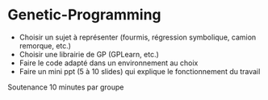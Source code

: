 # Genetic-Programming

- Choisir un sujet à représenter (fourmis, régression symbolique, camion remorque, etc.)
- Choisir une librairie de GP (GPLearn, etc.)
- Faire le code adapté dans un environnement au choix
- Faire un mini ppt (5 à 10 slides) qui explique le fonctionnement du travail

Soutenance 10 minutes par groupe
